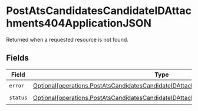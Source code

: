 # PostAtsCandidatesCandidateIDAttachments404ApplicationJSON

Returned when a requested resource is not found.


## Fields

| Field                                                                                                                                                                                  | Type                                                                                                                                                                                   | Required                                                                                                                                                                               | Description                                                                                                                                                                            |
| -------------------------------------------------------------------------------------------------------------------------------------------------------------------------------------- | -------------------------------------------------------------------------------------------------------------------------------------------------------------------------------------- | -------------------------------------------------------------------------------------------------------------------------------------------------------------------------------------- | -------------------------------------------------------------------------------------------------------------------------------------------------------------------------------------- |
| `error`                                                                                                                                                                                | [Optional[operations.PostAtsCandidatesCandidateIDAttachments404ApplicationJSONError]](undefined/models/operations/postatscandidatescandidateidattachments404applicationjsonerror.md)   | :heavy_check_mark:                                                                                                                                                                     | N/A                                                                                                                                                                                    |
| `status`                                                                                                                                                                               | [Optional[operations.PostAtsCandidatesCandidateIDAttachments404ApplicationJSONStatus]](undefined/models/operations/postatscandidatescandidateidattachments404applicationjsonstatus.md) | :heavy_check_mark:                                                                                                                                                                     | N/A                                                                                                                                                                                    |